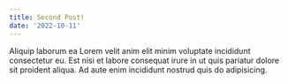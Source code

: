 ```yaml
---
title: Second Post!
date: '2022-10-11'
--- 
```


Aliquip laborum ea Lorem velit anim elit minim voluptate incididunt consectetur eu. Est nisi et labore consequat irure in ut quis pariatur dolore sit proident aliqua. Ad aute enim incididunt nostrud quis do adipisicing.
